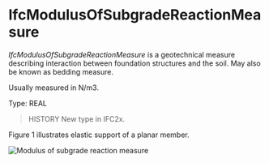 # IfcModulusOfSubgradeReactionMeasure

_IfcModulusOfSubgradeReactionMeasure_ is a geotechnical measure describing interaction between foundation structures and the soil. May also be known as bedding measure.

Usually measured in N/m3.

Type: REAL

> HISTORY  New type in IFC2x.

Figure 1 illustrates elastic support of a planar member.

![Modulus of subgrade reaction measure](../../../../figures/ifcmodulusofsubgradereactionmeasure.gif "Figure 1 &mdash; Modulus of subgrade reaction measure")
